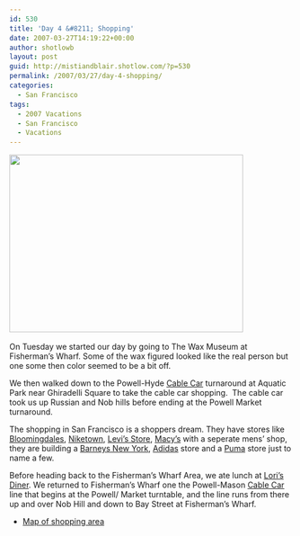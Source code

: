 ```yaml
---
id: 530
title: 'Day 4 &#8211; Shopping'
date: 2007-03-27T14:19:22+00:00
author: shotlowb
layout: post
guid: http://mistiandblair.shotlow.com/?p=530
permalink: /2007/03/27/day-4-shopping/
categories:
  - San Francisco
tags:
  - 2007 Vacations
  - San Francisco
  - Vacations
---
```

<img class="aligncenter size-full wp-image-534" title="P3270108" src="/vendor/uploads/2007/03/P3270108.png" alt="" width="416" height="316" srcset="/vendor/uploads/2007/03/P3270108.png 416w, /vendor/uploads/2007/03/P3270108-300x228.png 300w" sizes="(max-width: 416px) 85vw, 416px" />

On Tuesday we started our day by going to The Wax Museum at Fisherman’s Wharf. Some of the wax figured looked like the real person but one some then color seemed to be a bit off.

We then walked down to the Powell-Hyde [Cable Car](http://www.sfcablecar.com/ "http://www.sfcablecar.com/") turnaround at Aquatic Park near Ghiradelli Square to take the cable car shopping.  The cable car took us up Russian and Nob hills before ending at the Powell Market turnaround.

The shopping in San Francisco is a shoppers dream. They have stores like [Bloomingdales](http://www1.bloomingdales.com/store/index.ognc?action=STORE_DETAIL&lstRegion=all&storeId=110039&x=17&y=4 "Bloomingdales"), [Niketown](http://niketown.nike.com/niketown/info/locator.jsp#niketownca "Niketown"), [Levi’s Store](http://www.levisstore.com/corp/index.jsp?page=storeLocator&locationCode=6&state=CA&city=San+Francisco&locName=San+Francisco "http://www.levisstore.com/corp/index.jsp?page=storeLocator&locationCode=6&state=CA&city=San+Francisco&locName=San+Francisco"), [Macy’s](http://www1.macys.com/store/event/index.ognc?action=search&storeId=212 "http://www1.macys.com/store/event/index.ognc?action=search&storeId=212") with a seperate mens’ shop, they are building a [Barneys New York](http://www.barneys.com/b/ "http://www.barneys.com/b/"), [Adidas](http://www.adidas.com/us/shared/home.asp "http://www.adidas.com/us/shared/home.asp") store and a [Puma](http://www.puma.com/pindex.jsp "http://www.puma.com/pindex.jsp") store just to name a few.

Before heading back to the Fisherman’s Wharf Area, we ate lunch at [Lori’s Diner](http://www.lorisdiner.com/home.html "http://www.lorisdiner.com/home.html"). We returned to Fisherman’s Wharf one the Powell-Mason [Cable Car](http://www.sfcablecar.com/ "http://www.sfcablecar.com/") line that begins at the Powell/ Market turntable, and the line runs from there up and over Nob Hill and down to Bay Street at Fisherman&#8217;s Wharf.

  * [Map of shopping area](http://www.baycityguide.com/images/maps_pdf/ggpark_Union_Square_map.pdf "Map of shopping area")